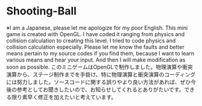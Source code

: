 # Shooting-Ball
※I am a Japanese, please let me apologize for my poor English. This mini game is created with OpenGL. I have coded it ranging from physics and collision calculation to creating this level. I tried to code physics and collision calculation especially. Please let me know the faults and better means pertain to my source codes if you find them, because I want to learn various means and hear your input. And then I will make modification as soon as possible.
このミニゲームはOpenGLで制作しました。物理演算や衝突演算から、ステージ制作までを手掛け、特に物理演算と衝突演算のコーディングには努力しました。ソースコードに関する誤りやより良い方法があれば、ぜひ今後の参考としてお聞きしたいので、お知らせしてくれるとありがたいです。できる限り素早く修正を加えたいと考えています。
